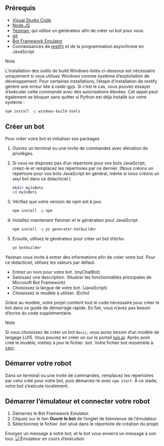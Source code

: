## <a name="prerequisites"></a>Prérequis

- [Visual Studio Code](https://www.visualstudio.com/downloads)
- [Node.JS](https://nodejs.org/)
- [Yeoman](http://yeoman.io/), qui utilise un générateur afin de créer un bot pour vous
- [git](https://git-scm.com/)
- [Bot Framework Emulator](https://github.com/Microsoft/BotFramework-Emulator)
- Connaissances de [restify](http://restify.com/) et de la programmation asynchrone en JavaScript

> [!NOTE]
> L’installation des outils de build Windows listés ci-dessous est nécessaire uniquement si vous utilisez Windows comme système d’exploitation de développement. Pour certaines installations, l’étape d’installation de restify génère une erreur liée à node-gyp.
> Si c’est le cas, vous pouvez essayer d’exécuter cette commande avec des autorisations élevées.
> Cet appel peut également se bloquer sans quitter si Python est déjà installé sur votre système :
> ```bash
> npm install -g windows-build-tools
> ```

## <a name="create-a-bot"></a>Créer un bot

Pour créer votre bot et initialiser ses packages

1. Ouvrez un terminal ou une invite de commandes avec élévation de privilèges.
1. Si vous ne disposez pas d’un répertoire pour vos bots JavaScript, créez-le et remplacez les répertoires par ce dernier. (Nous créons un répertoire pour vos bots JavaScript en général, même si nous créons un seul bot dans ce didacticiel.)

   ```bash
   mkdir myJsBots
   cd myJsBots
   ```

1. Vérifiez que votre version de npm est à jour.

   ```bash
   npm install -g npm
   ```

1. Installez maintenant Yeoman et le générateur pour JavaScript.

   ```bash
   npm install -g yo generator-botbuilder
   ```

1. Ensuite, utilisez le générateur pour créer un bot d’écho.

   ```bash
   yo botbuilder
   ```

Yeoman vous invite à entrer des informations afin de créer votre bot. Pour ce didacticiel, utilisez les valeurs par défaut.

- Entrez un nom pour votre bot. (myChatBot)
- Saisissez une description. (Illustrer les fonctionnalités principales de Microsoft Bot Framework)
- Choisissez la langue de votre bot. (JavaScript)
- Choisissez le modèle à utiliser. (Echo)

Grâce au modèle, votre projet contient tout le code nécessaire pour créer le bot dans ce guide de démarrage rapide. En fait, vous n’avez pas besoin d’écrire du code supplémentaire.

> [!NOTE]
> Si vous choisissez de créer un bot `Basic`, vous aurez besoin d’un modèle de langage LUIS. Vous pouvez en créer un sur le portail [luis.ai](https://www.luis.ai). Après avoir créé le modèle, mettez à jour le fichier .bot. Votre fichier bot ressemble à [ceci](../v4sdk/bot-builder-service-file.md).

## <a name="start-your-bot"></a>Démarrer votre robot

Dans un terminal ou une invite de commandes, remplacez les répertoires par celui créé pour votre bot, puis démarrez-le avec `npm start`. À ce stade, votre bot s’exécute localement.

## <a name="start-the-emulator-and-connect-your-bot"></a>Démarrer l’émulateur et connecter votre robot

1. Démarrez le Bot Framework Emulator.
2. Cliquez sur le lien **Ouvrir le bot** de l’onglet de bienvenue de l’émulateur.
3. Sélectionnez le fichier .bot situé dans le répertoire de création du projet.

Envoyez un message à votre bot, et le bot vous enverra un message à son tour.
![Émulateur en cours d’exécution](../media/emulator-v4/js-quickstart.png)
